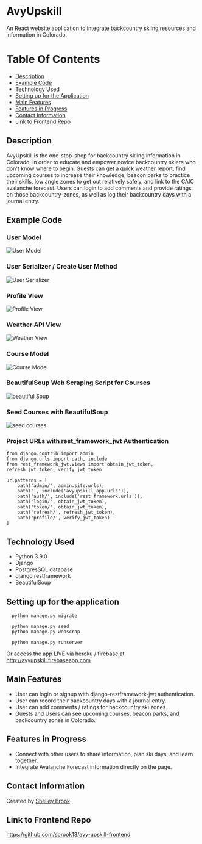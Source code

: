 # AvyUpskill

An React website application to integrate backcountry skiing resources and information in Colorado.

# Table Of Contents 
- [Description](https://github.com/sbrook13/avyupskill_backend#description)
- [Example Code](https://github.com/sbrook13/avyupskill_backend#example-code)
- [Technology Used](https://github.com/sbrook13/avyupskill_backend#technology-used)
- [Setting up for the Application](https://github.com/sbrook13/avyupskill_backend#setting-up-for-the-application)
- [Main Features](https://github.com/sbrook13/avyupskill_backend#main-features)
- [Features in Progress](https://github.com/sbrook13/avyupskill_backend#features-in-progress)
- [Contact Information](https://github.com/sbrook13/avyupskill_backend#contact-information)
- [Link to Frontend Repo](https://github.com/sbrook13/avyupskill_backend#link-to-frontend-repo)

## Description

AvyUpskill is the one-stop-shop for backcountry skiing information in Colorado, in order to educate and empower novice backcountry skiers who don't know where to begin. Guests can get a quick weather report, find upcoming courses to increase their knowledge, beacon parks to practice their skills, low angle zones to get out relatively safely, and link to the CAIC avalanche forecast. Users can login to add comments and provide ratings on those backcountry-zones, as well as log their backcountry days with a journal entry.

## Example Code

### User Model

![User Model](https://i.imgur.com/icGiu6e.png)

### User Serializer / Create User Method

![User Serializer](https://i.imgur.com/B29mMOn.png)

### Profile View

![Profile View](https://i.imgur.com/WVKPnMA.png)

### Weather API View

![Weather View](https://i.imgur.com/zQKLVXZ.png)

### Course Model

![Course Model](https://i.imgur.com/FuFsHTx.png)

### BeautifulSoup Web Scraping Script for Courses

![beautiful Soup](https://i.imgur.com/1JK0Oxw.png)

### Seed Courses with BeautifulSoup

![seed courses](https://i.imgur.com/TYz762F.png)

### Project URLs with rest_framework_jwt Authentication

```
from django.contrib import admin
from django.urls import path, include
from rest_framework_jwt.views import obtain_jwt_token, refresh_jwt_token, verify_jwt_token

urlpatterns = [
    path('admin/', admin.site.urls),
    path('', include('avyupskill_app.urls')),
    path('auth/', include('rest_framework.urls')),
    path('login/', obtain_jwt_token),
    path('token/', obtain_jwt_token),
    path('refresh/', refresh_jwt_token),
    path('profile/', verify_jwt_token)
]
```

## Technology Used

- Python 3.9.0
- Django
- PostgresSQL database
- django restframework
- BeautifulSoup

## Setting up for the application

```
  python manage.py migrate
```

``` 
  python manage.py seed 
  python manage.py webscrap
```

``` 
  python manage.py runserver 
```

Or access the app LIVE via heroku / firebase at http://avyupskill.firebaseapp.com


## Main Features

- User can login or signup with django-restframework-jwt authentication.
- User can record their backcountry days with a journal entry.
- User can add comments / ratings for backcountry ski zones.
- Guests and Users can see upcoming courses, beacon parks, and backcountry zones in Colorado.

## Features in Progress

- Connect with other users to share information, plan ski days, and learn together.
- Integrate Avalanche Forecast information directly on the page.

## Contact Information

Created by [Shelley Brook](https://www.linkedin.com/in/sbrook13/)


## Link to Frontend Repo

https://github.com/sbrook13/avy-upskill-frontend

